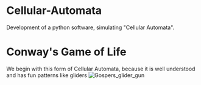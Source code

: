 # Cellular-Automata
Development of a python software, simulating "Cellular Automata".

# Conway's Game of Life
We begin with this form of Cellular Automata, because it is well understood and has fun patterns like gliders
![Gospers_glider_gun](https://github.com/sekkurocode/Cellular-Automata/assets/119047235/81cd2731-14f0-4f80-906c-382c1ce6aa6b)
